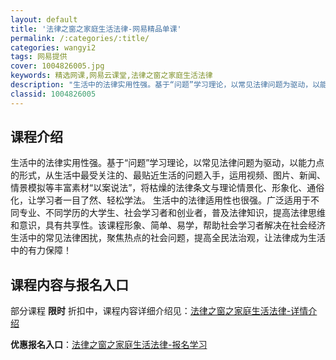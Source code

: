```yaml
---
layout: default
title: '法律之窗之家庭生活法律-网易精品单课'
permalink: /:categories/:title/
categories: wangyi2
tags: 网易提供
cover: 1004826005.jpg
keywords: 精选网课,网易云课堂,法律之窗之家庭生活法律
description: "生活中的法律实用性强。基于“问题”学习理论，以常见法律问题为驱动，以能力点的形式，从生活中最受关注的、最贴近生活的问题入手，运用视频、图片、新闻、情景模拟等丰富素材“以案说法”，将枯燥的法律"
classid: 1004826005
---
```


## 课程介绍

生活中的法律实用性强。基于“问题”学习理论，以常见法律问题为驱动，以能力点的形式，从生活中最受关注的、最贴近生活的问题入手，运用视频、图片、新闻、情景模拟等丰富素材“以案说法”，将枯燥的法律条文与理论情景化、形象化、通俗化，让学习者一目了然、轻松学法。
生活中的法律适用性也很强。广泛适用于不同专业、不同学历的大学生、社会学习者和创业者，普及法律知识，提高法律思维和意识，具有共享性。该课程形象、简单、易学，帮助社会学习者解决在社会经济生活中的常见法律困扰，聚焦热点的社会问题，提高全民法治观，让法律成为生活中的有力保障！

## 课程内容与报名入口

部分课程 **限时** 折扣中，课程内容详细介绍见：[法律之窗之家庭生活法律-详情介绍](https://study.163.com/course/introduction/1004826005.htm?share=1&shareId=1025206652&utm_campaign=share&utm_medium=iphoneShare&utm_source=&utm_u=1025206652)

**优惠报名入口**：[法律之窗之家庭生活法律-报名学习](https://study.163.com/course/introduction/1004826005.htm?share=1&shareId=1025206652&utm_campaign=share&utm_medium=iphoneShare&utm_source=&utm_u=1025206652)

